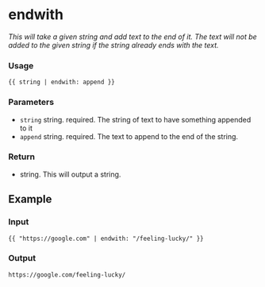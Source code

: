 # endwith

*This will take a given string and add text to the end of it. The text will not be added to the given string if the string already ends with the text.*

### **Usage**

    {{ string | endwith: append }}

### **Parameters**

- `string` string. required. The string of text to have something appended to it
- `append` string. required. The text to append to the end of the string.

### Return

- string. This will output a string.

## **Example**

### Input

    {{ "https://google.com" | endwith: "/feeling-lucky/" }}

### **Output**

    https://google.com/feeling-lucky/
